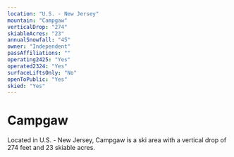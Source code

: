 ```yaml
---
location: "U.S. - New Jersey"
mountain: "Campgaw"
verticalDrop: "274"
skiableAcres: "23"
annualSnowfall: "45"
owner: "Independent"
passAffiliations: ""
operating2425: "Yes"
operated2324: "Yes"
surfaceLiftsOnly: "No"
openToPublic: "Yes"
skied: "Yes"
---
```


# Campgaw

Located in U.S. - New Jersey, Campgaw is a ski area with a vertical drop of 274 feet and 23 skiable acres.